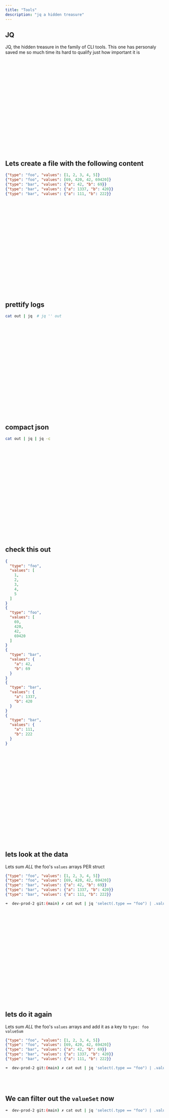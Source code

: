 ```yaml
---
title: "Tools"
description: "jq a hidden treasure"
---
```


## JQ
JQ, the hidden treasure in the family of CLI tools.  This one has personaly
saved me so much time its hard to qualify just how important it is

<br>
<br>
<br>
<br>
<br>
<br>
<br>
<br>
<br>
<br>
<br>
<br>
<br>
<br>
<br>
<br>
<br>

## Lets create a file with the following content
```json
{"type": "foo", "values": [1, 2, 3, 4, 5]}
{"type": "foo", "values": [69, 420, 42, 69420]}
{"type": "bar", "values": {"a": 42, "b": 69}}
{"type": "bar", "values": {"a": 1337, "b": 420}}
{"type": "bar", "values": {"a": 111, "b": 222}}
```

<br>
<br>
<br>
<br>
<br>
<br>
<br>
<br>
<br>
<br>
<br>
<br>
<br>
<br>
<br>
<br>
<br>

## prettify logs

```bash
cat out | jq  # jq '' out
```

<br>
<br>
<br>
<br>
<br>
<br>
<br>
<br>
<br>
<br>
<br>
<br>
<br>
<br>
<br>
<br>
<br>

## compact json

```bash
cat out | jq | jq -c
```

<br>
<br>
<br>
<br>
<br>
<br>
<br>
<br>
<br>
<br>
<br>
<br>
<br>
<br>
<br>
<br>
<br>

## check this out

```json
{
  "type": "foo",
  "values": [
    1,
    2,
    3,
    4,
    5
  ]
}
{
  "type": "foo",
  "values": [
    69,
    420,
    42,
    69420
  ]
}
{
  "type": "bar",
  "values": {
    "a": 42,
    "b": 69
  }
}
{
  "type": "bar",
  "values": {
    "a": 1337,
    "b": 420
  }
}
{
  "type": "bar",
  "values": {
    "a": 111,
    "b": 222
  }
}
```

<br>
<br>
<br>
<br>
<br>
<br>
<br>
<br>
<br>
<br>
<br>
<br>
<br>
<br>
<br>
<br>
<br>

## lets look at the data
Lets sum _ALL_ the foo's `values` arrays PER struct

```json
{"type": "foo", "values": [1, 2, 3, 4, 5]}
{"type": "foo", "values": [69, 420, 42, 69420]}
{"type": "bar", "values": {"a": 42, "b": 69}}
{"type": "bar", "values": {"a": 1337, "b": 420}}
{"type": "bar", "values": {"a": 111, "b": 222}}
```

```bash
➜  dev-prod-2 git:(main) ✗ cat out | jq 'select(.type == "foo") | .values | add'
```

<br>
<br>
<br>
<br>
<br>
<br>
<br>
<br>
<br>
<br>
<br>
<br>
<br>
<br>
<br>
<br>
<br>

## lets do it again
Lets sum _ALL_ the foo's `values` arrays and add it as a key to `type: foo` `valueSum`

```json
{"type": "foo", "values": [1, 2, 3, 4, 5]}
{"type": "foo", "values": [69, 420, 42, 69420]}
{"type": "bar", "values": {"a": 42, "b": 69}}
{"type": "bar", "values": {"a": 1337, "b": 420}}
{"type": "bar", "values": {"a": 111, "b": 222}}
```

```bash
➜  dev-prod-2 git:(main) ✗ cat out | jq 'select(.type == "foo") | .valueSet = (.values | add)'
```

<br>
<br>

## We can filter out the `valueSet` now
```bash
➜  dev-prod-2 git:(main) ✗ cat out | jq 'select(.type == "foo") | .valueSet = (.values | add) | select(.valueSet > 20)'
```

<br>
<br>
<br>
<br>
<br>
<br>
<br>
<br>
<br>
<br>
<br>
<br>
<br>
<br>
<br>
<br>
<br>

